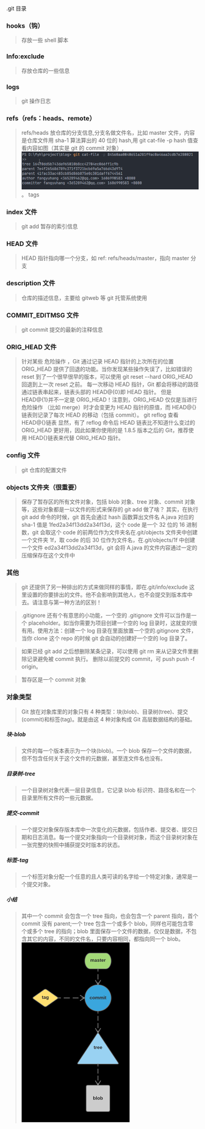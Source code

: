 .git 目录

### hooks（钩）

> 存放一些 shell 脚本

### Info:exclude

> 存放仓库的一些信息

### logs

> git 操作日志

### refs（refs：heads、remote）

> refs/heads 放仓库的分支信息,分支名做文件名，比如 master 文件，内容是仓库文件用 sha-1 算法算出的 40 位的 hash,用 git cat-file -p hash 值查看内容如图（其实是 git 的 commit 对象）,![](./images/object_git_add.png)。
> tags

### index 文件

> git add 暂存的索引信息

### HEAD 文件

> HEAD 指针指向哪一个分支，如 ref: refs/heads/master，指向 master 分支

### description 文件

> 仓库的描述信息，主要给 gitweb 等 git 托管系统使用

### COMMIT_EDITMSG 文件

> git commit 提交的最新的注释信息

### ORIG_HEAD 文件

> 针对某些 危险操作 ，Git 通过记录 HEAD 指针的上次所在的位置 ORIG_HEAD 提供了回退的功能。当你发现某些操作失误了，比如错误的 reset 到了一个很早很早的版本，可以使用 git reset --hard ORIG_HEAD 回退到上一次 reset 之前。
> 每一次移动 HEAD 指针，Git 都会将移动的路径通过链表串起来，链表头部的 HEAD@{0}即 HEAD 指针。
> 但是 HEAD@{1}并不一定是 ORIG_HEAD！注意到，ORIG_HEAD 仅仅是当进行 危险操作 （比如 merge）时才会变更为 HEAD 指针的原值，而 HEAD@{}链表则记录了每次 HEAD 的移动（包括 commit）。
> git reflog 查看 HEAD@{}链表
> 显然，有了 reflog 命令后 HEAD 链表比不知道什么变过的 ORIG_HEAD 更好用，因此如果你使用的是 1.8.5 版本之后的 Git，推荐使用 HEAD{}链表来代替 ORIG_HEAD 指针。

### config 文件

> git 仓库的配置文件

### objects 文件夹（很重要）

> 保存了暂存区的所有文件对象，包括 blob 对象、tree 对象、commit 对象等，这些对象都是一以文件的形式来保存的
> git add 做了啥？
> 其实，在执行 git add 命令的时候，git 首先会通过 hash 函数算出文件名 A.java 对应的 sha-1 值是 1fed2a34f13dd2a34f13d，这个 code 是一个 32 位的 16 进制数，git 会取这个 code 的前两位作为文件夹名在.git/objects 文件夹中创建一个文件夹 1f，取 code 的后 30 位作为文件名，在.git/objects/1f 中创建一个文件 ed2a34f13dd2a34f13d，git 会将 A.java 的文件内容通过一定的压缩保存在这个文件中

### 其他

> git 还提供了另一种排出的方式来做同样的事情，即在.git/info/exclude 这里设置的你要排出的文件。他不会影响到其他人，也不会提交到版本库中去。请注意与第一种方法的区别！

> .gitignore 还有个有意思的小功能，一个空的 .gitignore 文件可以当作是一个 placeholder。如当你需要为项目创建一个空的 log 目录时，这就变的很有用。使用方法：创建一个 log 目录在里面放置一个空的.gitignore 文件，当你 clone 这个 repo 的时候 git 会自动的创建好一个空的 log 目录了。

> 如果已经 git add 之后想删除某条记录，可以使用 git rm 来从记录文件里删除记录避免被 commit 执行。
> 删除以前提交的 commit，可 push push -f origin。

> 暂存区是一个 commit 对象

### 对象类型

> Git 放在对象库里的对象只有 4 种类型：块(blob)、目录树(tree)、提交(commit)和标签(tag)。就是由这 4 种对象构成 Git 高层数据结构的基础。

##### 块-blob

> 文件的每一个版本表示为一个块(blob)。一个 blob 保存一个文件的数据，但不包含任何关于这个文件的元数据，甚至连文件名也没有。

##### 目录树-tree

> 一个目录树对象代表一层目录信息，它记录 blob 标识符、路径名和在一个目录里所有文件的一些元数据。

##### 提交-commit

> 一个提交对象保存版本库中一次变化的元数据，包括作者、提交者、提交日期和日志消息。每一个提交对象指向一个目录树对象，而这个目录树对象在一张完整的快照中捕获提交时版本的状态。

##### 标签-tag

> 一个标签对象分配一个任意的且人类可读的名字给一个特定对象，通常是一个提交对象。

##### 小结

> 其中一个 commit 会包含一个 tree 指向，也会包含一个 parent 指向，首个 commit 没有 parent;一个 tree 包含一个或多个 blob，同样也可能包含零个或多个 tree 的指向；blob 里面保存一个文件的数据，仅仅是数据，不包含其它的内容，不同的文件名，只要内容相同，都指向同一个 blob。
> ![](./images/git对象关系.png)
